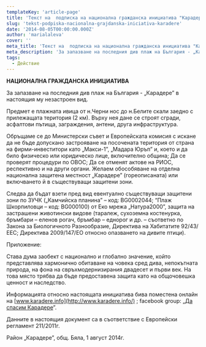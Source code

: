```yaml
---
templateKey: 'article-page'
title: 'Текст на  подписка на национална гражданска инициатива "Карадере"'
slug: 'tekst-podpiska-nacionalna-grajdanska-iniciativa-karadere'
date: '2014-08-05T00:00:00.000Z'
author: 'marialaleva'
cover: ''
meta_title: 'Текст на  подписка на национална гражданска инициатива "Карадере"'
meta_description: 'За запазване на последния див плаж на България - „Карадере” в настоящия му незастроен вид.'
tags:
  - Действие
---
```


**НАЦИОНАЛНА ГРАЖДАНСКА ИНИЦИАТИВА**

За запазване на последния див плаж на България - „Карадере” в настоящия му незастроен вид.

Предмет е плажната ивица от н.Черни нос до н.Белите скали заедно с прилежащата територия (2 км). Върху нея дане се строят сгради, асфалтови пътища, заграждения, антени, друга инфраструктура.

Обръщаме се до Министерски съвет и Европейската комисия с искане да не бъде допускано застрояване на посочената територия от страна на фирми-инвеститори като „Макси-1”, „Мадара Юръп” и, което и да било физическо или юридическо лице, включително община; Да се проверят процедури по ОВОС; Да се отменят актове на РИОС, респективно и на други органи. Желаем обособяване на отделна национална защитена местност „Карадере” (гореописаната) или включването й в съществуващи защитени зони.

Следва да бъдат взети пред вид евентуално съществуващи защитени зони по ЗУЧК („Камчийска планина” – код: BG0002044; “Плаж Шкорпиловци – код: BG000100) от Еко мрежа „Натура2000”, защита на застрашени животински видове (таралеж, сухоземна костенурка, бръмбари – еленов рогач, бръмбар – еднорог и др. – съответно по Закона за Биологичното Разнообразие, Директива на Хабитатите 92/43/ЕЕС; Директива 2009/147/ЕО относно опазването на дивите птици).

Приложение:

Става дума заобект с национално и глобално значение, който представлява хармонично обитаване на човека сред дива, непокътната природа, на фона на свръхмодернизирания двадесет и първи век. На това място трябва да бъде предоставена защита като на общочовешка ценност и наследство.

Информацията относно настоящата инициатива бива поместена онлайн на [www.karadere.info](http://www.karadere.info/) ; facebook group: „[Да спасим Карадере](https://www.facebook.com/groups/karadere.save/)”.

Данните в настоящия документ са в съответствие с Европейски регламент 211/2011г.

Район „Карадере”, общ. Бяла, 1 август 2014г.
